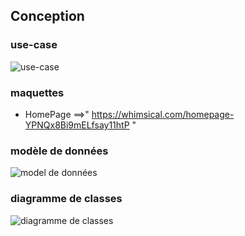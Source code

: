 ## Conception

### use-case

![use-case](img/use-case-diagramm.png)

### maquettes

- HomePage ==>" https://whimsical.com/homepage-YPNQx8Bi9mELfsay11htP "

### modèle de données

![model de données](img/modele-de-donnees.png)

### diagramme de classes

![diagramme de classes](img/diagramm-class.png)